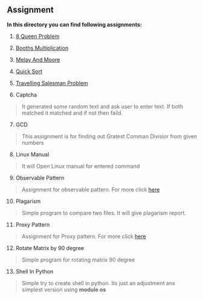 ## Assignment

**In this directory you can find following assignments:**

1. [8 Queen Problem](https://github.com/bharatmazire/Python/tree/master/Programs/Assignmets/8QueenProblem)

2. [Booths Multiplication](https://github.com/bharatmazire/Python/tree/master/Programs/Assignmets/BoothsMultiplication)

3. [Melay And Moore](https://github.com/bharatmazire/Python/tree/master/Programs/Assignmets/MealyAndMoore)

4. [Quick Sort](https://github.com/bharatmazire/Python/tree/master/Programs/Assignmets/QkSort)

5. [Travelling Salesman Problem](https://github.com/bharatmazire/Python/tree/master/Programs/Assignmets/TSP)

6. Captcha
> It generated some random text and ask user to enter text. If both matched it matched and if not then faild.

7. GCD
> This assignment is for finding out Gratest Comman Divisior from given numbers 

8. Linux Manual
> It will Open Linux manual for entered command

9. Observable Pattern
> Assignment for observable pattern. For more click [here](https://en.wikipedia.org/wiki/Observer_pattern)

10. Plagarism
> Simple program to compare two files. It will give plagarism report.

11. Proxy Pattern
> Assignment for Proxy pattern. For more click [here](https://en.wikipedia.org/wiki/Proxy_pattern)

12. Rotate Matrix by 90 degree
> Simple program for rotating matrix 90 degree

13. Shell In Python
> Simple try to create shell in python. Its just an adjustment ans simplest version using **module os**
